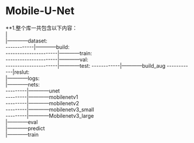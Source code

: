 # Mobile-U-Net

**1.整个库一共包含以下内容：  
|  
|————dataset:    
------------|————build:  
----------------------|————train:  
----------------------|————val:  
----------------------|————test:
------------|————build_aug
------------|reslut:  
|————logs:  
|————nets:  
---------|————unet  
---------|————mobilenetv1  
---------|————mobilenetv2  
---------|————mobilenetv3_small  
---------|————Mobilenetv3_large  
|————eval  
|————predict  
|————train  
